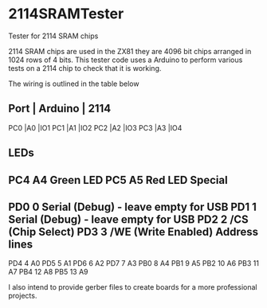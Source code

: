 # 2114SRAMTester
Tester for 2114 SRAM chips

2114 SRAM chips are used in the ZX81 they are 4096 bit chips arranged in 1024 rows of 4 bits.  This tester code uses a Arduino to perform various tests on a 2114 chip to check that it is working.

The wiring is outlined in the table below

   Port | Arduino  |  2114
   -----------------
   PC0  |A0        |IO1
   PC1  |A1        |IO2
   PC2  |A2        |IO3
   PC3  |A3        |IO4
   
   LEDs
   -------------------
   PC4  A4        Green LED
   PC5  A5        Red LED
   Special
   -------------------
   PD0  0         Serial (Debug) - leave empty for USB
   PD1  1         Serial (Debug) - leave empty for USB
   PD2  2         /CS (Chip Select)
   PD3  3         /WE (Write Enabled)
   Address lines
   -------------------
   PD4  4         A0
   PD5  5         A1
   PD6  6         A2
   PD7  7         A3
   PB0  8         A4
   PB1  9         A5
   PB2  10        A6
   PB3  11        A7
   PB4  12        A8
   PB5  13        A9



I also intend to provide gerber files to create boards for a more professional projects.
